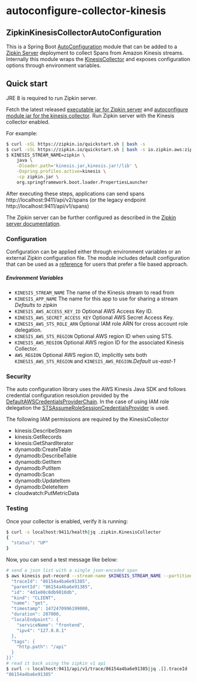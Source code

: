 # autoconfigure-collector-kinesis

## ZipkinKinesisCollectorAutoConfiguration

This is a Spring Boot [AutoConfiguration](http://docs.spring.io/spring-boot/docs/current/reference/html/using-boot-auto-configuration.html) 
module that can be added to a [Zipkin Server](https://github.com/openzipkin/zipkin/tree/master/zipkin-server) 
deployment to collect Spans from Amazon Kinesis streams.  Internally
this module wraps the [KinesisCollector](https://github.com/openzipkin/zipkin-aws/tree/master/collector-kinesis) 
and exposes configuration options through environment variables.

## Quick start

JRE 8 is required to run Zipkin server.

Fetch the latest released
[executable jar for Zipkin server](https://search.maven.org/remote_content?g=io.zipkin.java&a=zipkin-server&v=LATEST&c=exec)
and
[autoconfigure module jar for the kinesis collector](https://search.maven.org/remote_content?g=io.zipkin.aws&a=zipkin-autoconfigure-collector-kinesis&v=LATEST&c=module).
Run Zipkin server with the Kinesis collector enabled.

For example:

```bash
$ curl -sSL https://zipkin.io/quickstart.sh | bash -s
$ curl -sSL https://zipkin.io/quickstart.sh | bash -s io.zipkin.aws:zipkin-autoconfigure-collector-kinesis:LATEST:module kinesis.jar
$ KINESIS_STREAM_NAME=zipkin \
    java \
    -Dloader.path='kinesis.jar,kinesis.jar!/lib' \
    -Dspring.profiles.active=kinesis \
    -cp zipkin.jar \
    org.springframework.boot.loader.PropertiesLauncher
```

After executing these steps, applications can send spans
http://localhost:9411/api/v2/spans (or the legacy endpoint http://localhost:9411/api/v1/spans)

The Zipkin server can be further configured as described in the
[Zipkin server documentation](https://github.com/openzipkin/zipkin/blob/master/zipkin-server/README.md).

### Configuration

Configuration can be applied either through environment variables or an external Zipkin
configuration file.  The module includes default configuration that can be used as a 
[reference](https://github.com/openzipkin/zipkin-aws/tree/master/autoconfigure/collector-kinesis/src/main/resources/zipkin-server-kinesis.yml)
for users that prefer a file based approach.

##### Environment Variables

- `KINESIS_STREAM_NAME` The name of the Kinesis stream to read from
- `KINESIS_APP_NAME` The name for this app to use for sharing a stream _Defaults to zipkin_
- `KINESIS_AWS_ACCESS_KEY_ID` Optional AWS Access Key ID.
- `KINESIS_AWS_SECRET_ACCESS_KEY` Optional AWS Secret Access Key.
- `KINESIS_AWS_STS_ROLE_ARN` Optional IAM role ARN for cross account role delegation.
- `KINESIS_AWS_STS_REGION` Optional AWS region ID when using STS.
- `KINESIS_AWS_REGION` Optional AWS region ID for the associated Kinesis Collector.
- `AWS_REGION` Optional AWS region ID, implicitly sets both `KINESIS_AWS_STS_REGION` and `KINESIS_AWS_REGION`._Default us-east-1_

### Security

The auto configuration library uses the AWS Kinesis Java SDK and follows credential
configuration resolution provided by the [DefaultAWSCredentialsProviderChain](http://docs.aws.amazon.com/AWSJavaSDK/latest/javadoc/com/amazonaws/auth/DefaultAWSCredentialsProviderChain.html).
In the case of using IAM role delegation the [STSAssumeRoleSessionCredentialsProvider](http://docs.aws.amazon.com/AWSJavaSDK/latest/javadoc/com/amazonaws/auth/STSAssumeRoleSessionCredentialsProvider.html) 
is used.

The following IAM permissions are required by the KinesisCollector

- kinesis:DescribeStream
- kinesis:GetRecords
- kinesis:GetShardIterator
- dynamodb:CreateTable
- dynamodb:DescribeTable
- dynamodb:GetItem
- dynamodb:PutItem
- dynamodb:Scan
- dynamodb:UpdateItem
- dynamodb:DeleteItem
- cloudwatch:PutMetricData

### Testing

Once your collector is enabled, verify it is running:
```bash
$ curl -s localhost:9411/health|jq .zipkin.KinesisCollector
{
  "status": "UP"
}
```

Now, you can send a test message like below:
```bash
# send a json list with a single json-encoded span
$ aws kinesis put-record --stream-name $KINESIS_STREAM_NAME --partition-key $(hostname) --data '[{
  "traceId": "86154a4ba6e91385",
  "parentId": "86154a4ba6e91385",
  "id": "4d1e00c0db9010db",
  "kind": "CLIENT",
  "name": "get",
  "timestamp": 1472470996199000,
  "duration": 207000,
  "localEndpoint": {
    "serviceName": "frontend",
    "ipv4": "127.0.0.1"
  },
  "tags": {
    "http.path": "/api"
  }
}]'
# read it back using the zipkin v1 api
$ curl -s localhost:9411/api/v1/trace/86154a4ba6e91385|jq .[].traceId
"86154a4ba6e91385"
```